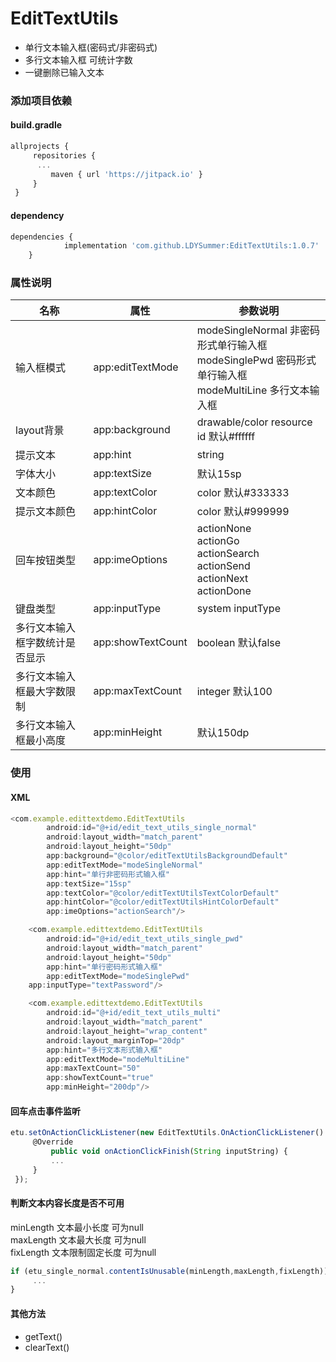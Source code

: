 # EditTextUtils
- 单行文本输入框(密码式/非密码式)
- 多行文本输入框 可统计字数
- 一键删除已输入文本


### 添加项目依赖
#### build.gradle
```javascript
allprojects {
	 repositories {
	  ...
		 maven { url 'https://jitpack.io' }
	 }
 }
```

#### dependency
```javascript
dependencies {
	        implementation 'com.github.LDYSummer:EditTextUtils:1.0.7'
	}
```
### 属性说明

|名称 | 属性 | 参数说明 |
|-----|-----|-----------
|输入框模式 | app:editTextMode | modeSingleNormal 非密码形式单行输入框<br>modeSinglePwd 密码形式单行输入框<br>modeMultiLine 多行文本输入框|
|layout背景| app:background | drawable/color resource id 默认#ffffff |
|提示文本 | app:hint | string |
|字体大小 | app:textSize | 默认15sp |
|文本颜色 | app:textColor | color 默认#333333 |
|提示文本颜色 | app:hintColor | color 默认#999999 |
|回车按钮类型 | app:imeOptions | actionNone<br>actionGo<br>actionSearch<br>actionSend<br>actionNext<br>actionDone|
|键盘类型 | app:inputType | system inputType |
|多行文本输入框字数统计是否显示 | app:showTextCount | boolean 默认false|
|多行文本输入框最大字数限制 | app:maxTextCount | integer 默认100 |
|多行文本输入框最小高度 | app:minHeight | 默认150dp | 

### 使用
#### XML
```javascript
<com.example.edittextdemo.EditTextUtils
        android:id="@+id/edit_text_utils_single_normal"
        android:layout_width="match_parent"
        android:layout_height="50dp"
        app:background="@color/editTextUtilsBackgroundDefault"
        app:editTextMode="modeSingleNormal"
        app:hint="单行非密码形式输入框"
        app:textSize="15sp"
        app:textColor="@color/editTextUtilsTextColorDefault"
        app:hintColor="@color/editTextUtilsHintColorDefault"
        app:imeOptions="actionSearch"/>
```
```javascript
    <com.example.edittextdemo.EditTextUtils
        android:id="@+id/edit_text_utils_single_pwd"
        android:layout_width="match_parent"
        android:layout_height="50dp"
        app:hint="单行密码形式输入框"
        app:editTextMode="modeSinglePwd"
	app:inputType="textPassword"/>
```

```javascript
    <com.example.edittextdemo.EditTextUtils
        android:id="@+id/edit_text_utils_multi"
        android:layout_width="match_parent"
        android:layout_height="wrap_content"
        android:layout_marginTop="20dp"
        app:hint="多行文本形式输入框"
        app:editTextMode="modeMultiLine"
        app:maxTextCount="50"
        app:showTextCount="true"
        app:minHeight="200dp"/>
```

#### 回车点击事件监听
```javascript
etu.setOnActionClickListener(new EditTextUtils.OnActionClickListener() {
     @Override
         public void onActionClickFinish(String inputString) {
         ...
     }
 });
```

#### 判断文本内容长度是否不可用
minLength 文本最小长度 可为null<br>maxLength 文本最大长度 可为null<br>fixLength 文本限制固定长度 可为null
```javascript
if (etu_single_normal.contentIsUnusable(minLength,maxLength,fixLength)){
     ...
}
```
#### 其他方法
- getText()
- clearText()
